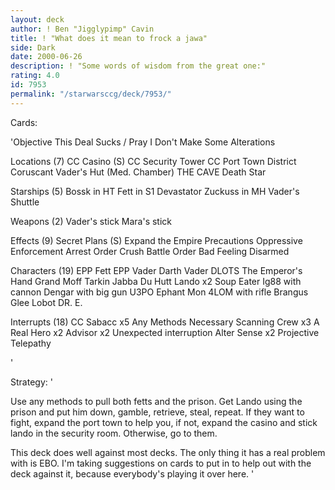 ```yaml
---
layout: deck
author: ! Ben "Jigglypimp" Cavin
title: ! "What does it mean to frock a jawa"
side: Dark
date: 2000-06-26
description: ! "Some words of wisdom from the great one:"
rating: 4.0
id: 7953
permalink: "/starwarsccg/deck/7953/"
---
```

Cards: 

'Objective
This Deal Sucks / Pray I Don't Make Some Alterations

Locations (7)
CC Casino (S)
CC Security Tower
CC Port Town District
Coruscant
Vader's Hut (Med. Chamber)
THE CAVE
Death Star

Starships (5)
Bossk in HT
Fett in S1
Devastator
Zuckuss in MH
Vader's Shuttle

Weapons (2)
Vader's stick
Mara's stick

Effects (9)
Secret Plans (S)
Expand the Empire
Precautions
Oppressive Enforcement
Arrest Order
Crush
Battle Order
Bad Feeling
Disarmed

Characters (19)
EPP Fett
EPP Vader
Darth Vader
DLOTS
The Emperor's Hand
Grand Moff Tarkin
Jabba Du Hutt
Lando x2
Soup Eater
Ig88 with cannon
Dengar with big gun
U3PO
Ephant Mon
4LOM with rifle
Brangus Glee
Lobot
DR. E.

Interrupts (18)
CC Sabacc x5
Any Methods Necessary
Scanning Crew x3
A Real Hero x2
Advisor x2
Unexpected interruption
Alter
Sense x2
Projective Telepathy


'

Strategy: '

Use any methods to pull both fetts and the prison. Get Lando using the prison and put him down, gamble, retrieve, steal, repeat. If they want to fight, expand the port town to help you, if not, expand the casino and stick lando in the security room. Otherwise, go to them.

This deck does well against most decks. The only thing it has a real problem with is EBO. I'm taking suggestions on cards to put in to help out with the deck against it, because everybody's playing it over here. '

